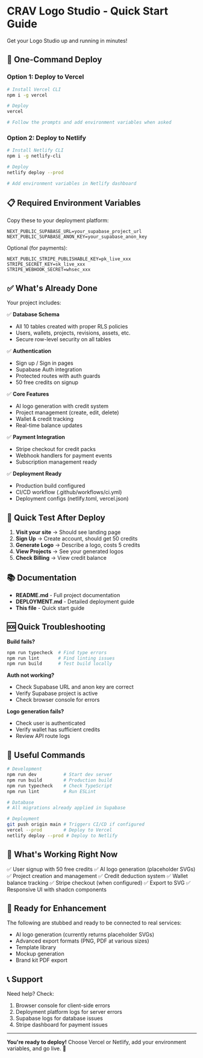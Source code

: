 # CRAV Logo Studio - Quick Start Guide

Get your Logo Studio up and running in minutes!

## 🚀 One-Command Deploy

### Option 1: Deploy to Vercel

```bash
# Install Vercel CLI
npm i -g vercel

# Deploy
vercel

# Follow the prompts and add environment variables when asked
```

### Option 2: Deploy to Netlify

```bash
# Install Netlify CLI
npm i -g netlify-cli

# Deploy
netlify deploy --prod

# Add environment variables in Netlify dashboard
```

## 📋 Required Environment Variables

Copy these to your deployment platform:

```env
NEXT_PUBLIC_SUPABASE_URL=your_supabase_project_url
NEXT_PUBLIC_SUPABASE_ANON_KEY=your_supabase_anon_key
```

Optional (for payments):
```env
NEXT_PUBLIC_STRIPE_PUBLISHABLE_KEY=pk_live_xxx
STRIPE_SECRET_KEY=sk_live_xxx
STRIPE_WEBHOOK_SECRET=whsec_xxx
```

## ✅ What's Already Done

Your project includes:

✅ **Database Schema**
- All 10 tables created with proper RLS policies
- Users, wallets, projects, revisions, assets, etc.
- Secure row-level security on all tables

✅ **Authentication**
- Sign up / Sign in pages
- Supabase Auth integration
- Protected routes with auth guards
- 50 free credits on signup

✅ **Core Features**
- AI logo generation with credit system
- Project management (create, edit, delete)
- Wallet & credit tracking
- Real-time balance updates

✅ **Payment Integration**
- Stripe checkout for credit packs
- Webhook handlers for payment events
- Subscription management ready

✅ **Deployment Ready**
- Production build configured
- CI/CD workflow (.github/workflows/ci.yml)
- Deployment configs (netlify.toml, vercel.json)

## 🎯 Quick Test After Deploy

1. **Visit your site** → Should see landing page
2. **Sign Up** → Create account, should get 50 credits
3. **Generate Logo** → Describe a logo, costs 5 credits
4. **View Projects** → See your generated logos
5. **Check Billing** → View credit balance

## 📚 Documentation

- **README.md** - Full project documentation
- **DEPLOYMENT.md** - Detailed deployment guide
- **This file** - Quick start guide

## 🆘 Quick Troubleshooting

**Build fails?**
```bash
npm run typecheck  # Find type errors
npm run lint       # Find linting issues
npm run build      # Test build locally
```

**Auth not working?**
- Check Supabase URL and anon key are correct
- Verify Supabase project is active
- Check browser console for errors

**Logo generation fails?**
- Check user is authenticated
- Verify wallet has sufficient credits
- Review API route logs

## 🔗 Useful Commands

```bash
# Development
npm run dev          # Start dev server
npm run build        # Production build
npm run typecheck    # Check TypeScript
npm run lint         # Run ESLint

# Database
# All migrations already applied in Supabase

# Deployment
git push origin main # Triggers CI/CD if configured
vercel --prod        # Deploy to Vercel
netlify deploy --prod # Deploy to Netlify
```

## 🎉 What's Working Right Now

✅ User signup with 50 free credits
✅ AI logo generation (placeholder SVGs)
✅ Project creation and management
✅ Credit deduction system
✅ Wallet balance tracking
✅ Stripe checkout (when configured)
✅ Export to SVG
✅ Responsive UI with shadcn components

## 🚧 Ready for Enhancement

The following are stubbed and ready to be connected to real services:

- AI logo generation (currently returns placeholder SVGs)
- Advanced export formats (PNG, PDF at various sizes)
- Template library
- Mockup generation
- Brand kit PDF export

## 📞 Support

Need help? Check:
1. Browser console for client-side errors
2. Deployment platform logs for server errors
3. Supabase logs for database issues
4. Stripe dashboard for payment issues

---

**You're ready to deploy!** Choose Vercel or Netlify, add your environment variables, and go live. 🚀
